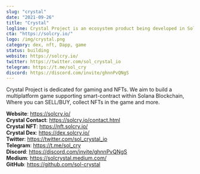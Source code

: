 ```yaml
---
slug: "crystal"
date: "2021-09-26"
title: "Crystal"
logline: Crystal Project is an ecosystem product being developed in Solana Blockchain with a focus on Gaming and NFTs.
cta: "https://solcry.io/"
logo: /img/crystal.png
category: dex, nft, Dapp, game
status: building
website: https://solcry.io/
twitter: https://twitter.com/sol_crystal_io
telegram: https://t.me/sol_cry
discord: https://discord.com/invite/ghnnPvQNgS
---
```

 
Crystal Project is dedicated for gaming and NFTs.
We aim to build a multiplatform game supporting smart-contract within Solana Blockchain,
Where you can SELL/BUY, collect NFTs in the game and more.

<b>Website</b>: https://solcry.io/ </br>
<b>Crystal Contact</b>: https://solcry.io/contact.html </br>
<b>Crystal NFT</b>: https://nft.solcry.io/ </br>
<b>Crystal Dex</b>: https://dex.solcry.io/ </br>
<b>Twitter</b>: https://twitter.com/sol_crystal_io </br>
<b>Telegram</b>: https://t.me/sol_cry </br>
<b>Discord</b>: https://discord.com/invite/ghnnPvQNgS </br>
<b>Medium</b>: https://solcrystal.medium.com/ </br>
<b>GitHub</b>: https://github.com/sol-crystal </br>
